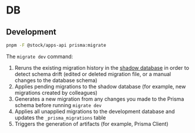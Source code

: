 # DB

## Development

```bash
pnpm -F @stock/apps-api prisma:migrate
```

The `migrate dev` command:

1. Reruns the existing migration history in the [shadow database](https://www.prisma.io/docs/concepts/components/prisma-migrate/shadow-database) in order to detect schema drift (edited or deleted migration file, or a manual changes to the database schema)
2. Applies pending migrations to the shadow database (for example, new migrations created by colleagues)
3. Generates a new migration from any changes you made to the Prisma schema before running `migrate dev`
4. Applies all unapplied migrations to the development database and updates the `_prisma_migrations` table
5. Triggers the generation of artifacts (for example, Prisma Client)